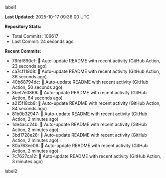 
label1 
<!-- ACTIVITY_START -->
**Last Updated:** 2025-10-17 09:36:00 UTC

**Repository Stats:**
- Total Commits: 106617
- Last Commit: 24 seconds ago

**Recent Commits:**
- 78fdf890ef: 🤖 Auto-update README with recent activity (GitHub Action, 23 seconds ago)
- ca7cf11908: 🤖 Auto-update README with recent activity (GitHub Action, 36 seconds ago)
- 40b68794dc: 🤖 Auto-update README with recent activity (GitHub Action, 50 seconds ago)
- 8bef7e0866: 🤖 Auto-update README with recent activity (GitHub Action, 64 seconds ago)
- a215f18cb8: 🤖 Auto-update README with recent activity (GitHub Action, 84 seconds ago)
- 81b0b32947: 🤖 Auto-update README with recent activity (GitHub Action, 2 minutes ago)
- 1de4acc24b: 🤖 Auto-update README with recent activity (GitHub Action, 2 minutes ago)
- 3bd1728e28: 🤖 Auto-update README with recent activity (GitHub Action, 2 minutes ago)
- 80a763ee06: 🤖 Auto-update README with recent activity (GitHub Action, 2 minutes ago)
- 7c7627ca12: 🤖 Auto-update README with recent activity (GitHub Action, 3 minutes ago)
<!-- ACTIVITY_END -->

label2
